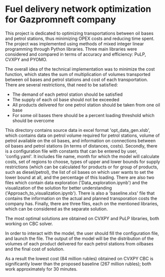 # Fuel delivery network optimization for Gazpromneft company
This project is dedicated to optimizing transportations between oil bases and petrol stations, thus minimizing OPEX costs and reducing time spent.
The project was implemented using methods of mixed integer linear programming through Python libraries. Three main libraries were considered and compared in terms of accuracy and efficiency: PuLP, CVXPY and PYOMO.

The overall idea of the technical implementation was to minimize the cost function, 
which states the sum of multiplication of volumes transported between oil bases and petrol stations and cost of each transportation.
There are several restrictions, that need to be satisfied:
- The demand of each petrol station should be satisfied
- The supply of each oil base should not be exceeded
- All products delivered for one petrol station should be taken from one oil base
- For some oil bases there should be a percent loading threshold which should be overcome


This directory contains source data in excel format 'opt_data_gen.xlsb', which contains data on petrol volume required for petrol stations, 
volume of petrol available on the oil bases, and information on connections between oil bases and petrol stations (in terms of distances, costs).
Secondly, there is a configuration file with constants that can be entered by user, 'config.yaml'. It includes file name, month for which the model will calculate costs, set of regions to choose,
types of upper and lower bounds for supply restrictions (which can be calculated for products or for group of products, such as diesel/petrol),
the list of oil bases on which user wants to set the lower bound at all, and the percentage of this loading.
There are also two files which contain data exploration ('Data_exploration.ipynb') and the visualization of the solution for better understanding ('Approach_to_visualization.ipynb'). 
There is also a 'baseline.xlxs' file that contains the information on the actual and planned transporation costs the company has. Finally, there are three files, each on the mentioned libraries, 
which can be considered as the separate solution. 

The most optimal solutions are obtained on CVXPY and PuLP libraries, both working on CBC solver. 

In order to interact with the model, the user should fill the configuration file, and launch the file.
The output of the model will be the distribution of the volumes of each product delivered for each petrol stations from oilbases and the final cost of solution.

As a result the lowest cost (84 million rubles) obtained on CVXPY CBC is significantly lower than the proposed baseline (267 million rubles); both work approximately for 30 minutes.
